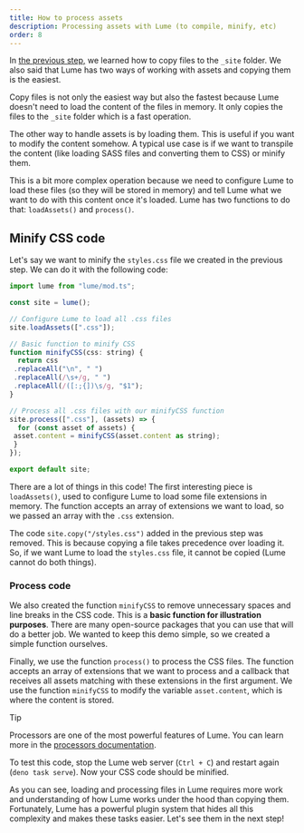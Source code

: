 ```yaml
---
title: How to process assets
description: Processing assets with Lume (to compile, minify, etc)
order: 8
---
```


In [the previous step,](./working-with-assets.md) we learned how to copy files
to the `_site` folder. We also said that Lume has two ways of working with
assets and copying them is the easiest.

Copy files is not only the easiest way but also the fastest because Lume doesn't
need to load the content of the files in memory. It only copies the files to the
`_site` folder which is a fast operation.

The other way to handle assets is by loading them. This is useful if you want to
modify the content somehow. A typical use case is if we want to transpile the
content (like loading SASS files and converting them to CSS) or minify them.

This is a bit more complex operation because we need to configure Lume to load
these files (so they will be stored in memory) and tell Lume what we want to do
with this content once it's loaded. Lume has two functions to do that:
`loadAssets()` and `process()`.

## Minify CSS code

Let's say we want to minify the `styles.css` file we created in the previous
step. We can do it with the following code:

<lume-code>

```js {title="_config.ts"}
import lume from "lume/mod.ts";

const site = lume();

// Configure Lume to load all .css files
site.loadAssets([".css"]);

// Basic function to minify CSS
function minifyCSS(css: string) {
  return css
 .replaceAll("\n", " ")
 .replaceAll(/\s+/g, " ")
 .replaceAll(/([:;{])\s/g, "$1");
}

// Process all .css files with our minifyCSS function
site.process([".css"], (assets) => {
  for (const asset of assets) {
 asset.content = minifyCSS(asset.content as string);
 }
});

export default site;
```

</lume-code>

There are a lot of things in this code! The first interesting piece is
`loadAssets()`, used to configure Lume to load some file extensions in memory.
The function accepts an array of extensions we want to load, so we passed an
array with the `.css` extension.

The code `site.copy("/styles.css")` added in the previous step was removed. This
is because copying a file takes precedence over loading it. So, if we want Lume
to load the `styles.css` file, it cannot be copied (Lume cannot do both things).

### Process code

We also created the function `minifyCSS` to remove unnecessary spaces and line
breaks in the CSS code. This is a **basic function for illustration purposes**.
There are many open-source packages that you can use that will do a better job.
We wanted to keep this demo simple, so we created a simple function ourselves.

Finally, we use the function `process()` to process the CSS files. The function
accepts an array of extensions that we want to process and a callback that
receives all assets matching with these extensions in the first argument. We use
the function `minifyCSS` to modify the variable `asset.content`, which is where
the content is stored.

> [!tip]
>
> Processors are one of the most powerful features of Lume. You can learn more
> in the [processors documentation](../core/processors.md).

To test this code, stop the Lume web server (`Ctrl + C`) and restart again
(`deno task serve`). Now your CSS code should be minified.

As you can see, loading and processing files in Lume requires more work and
understanding of how Lume works under the hood than copying them. Fortunately,
Lume has a powerful plugin system that hides all this complexity and makes these
tasks easier. Let's see them in the next step!
